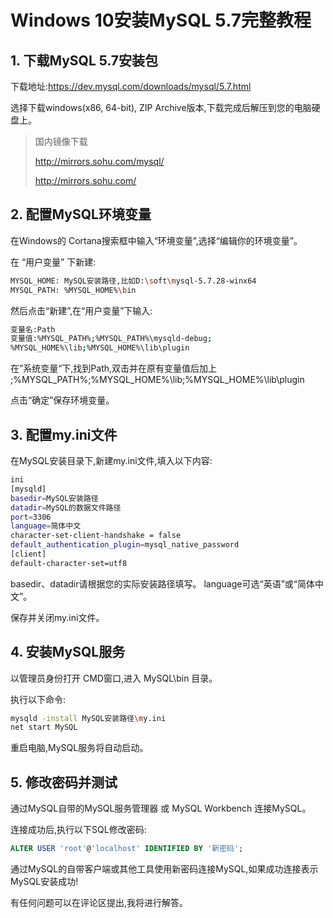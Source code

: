 # Windows 10安装MySQL 5.7完整教程 

## 1. 下载MySQL 5.7安装包 

下载地址:https://dev.mysql.com/downloads/mysql/5.7.html 

选择下载windows(x86, 64-bit), ZIP Archive版本,下载完成后解压到您的电脑硬盘上。

> 国内镜像下载
> 
> http://mirrors.sohu.com/mysql/
> 
> http://mirrors.sohu.com/

## 2. 配置MySQL环境变量  

在Windows的 Cortana搜索框中输入“环境变量”,选择“编辑你的环境变量”。  

在 “用户变量” 下新建:

```bash
MYSQL_HOME: MySQL安装路径,比如D:\soft\mysql-5.7.28-winx64  
MYSQL_PATH: %MYSQL_HOME%\bin
```


然后点击“新建”,在“用户变量”下输入: 

```bash
变量名:Path
变量值:%MYSQL_PATH%;%MYSQL_PATH%\mysqld-debug;  
%MYSQL_HOME%\lib;%MYSQL_HOME%\lib\plugin
```  

在”系统变量“下,找到Path,双击并在原有变量值后加上 
;%MYSQL_PATH%;%MYSQL_HOME%\lib;%MYSQL_HOME%\lib\plugin



点击“确定”保存环境变量。 

## 3. 配置my.ini文件  

在MySQL安装目录下,新建my.ini文件,填入以下内容: 

```bash
ini
[mysqld]  
basedir=MySQL安装路径  
datadir=MySQL的数据文件路径  
port=3306
language=简体中文
character-set-client-handshake = false  
default_authentication_plugin=mysql_native_password  
[client]  
default-character-set=utf8 
```


basedir、datadir请根据您的实际安装路径填写。 
language可选“英语”或“简体中文”。

保存并关闭my.ini文件。 

## 4. 安装MySQL服务  

以管理员身份打开 CMD窗口,进入 MySQL\bin 目录。 

执行以下命令:
```bash
mysqld -install MySQL安装路径\my.ini 
net start MySQL 
```

重启电脑,MySQL服务将自动启动。 

## 5. 修改密码并测试 

通过MySQL自带的MySQL服务管理器 或 MySQL Workbench 连接MySQL。 

连接成功后,执行以下SQL修改密码: 
```sql
ALTER USER 'root'@'localhost' IDENTIFIED BY '新密码';
```


通过MySQL的自带客户端或其他工具使用新密码连接MySQL,如果成功连接表示MySQL安装成功!

有任何问题可以在评论区提出,我将进行解答。
